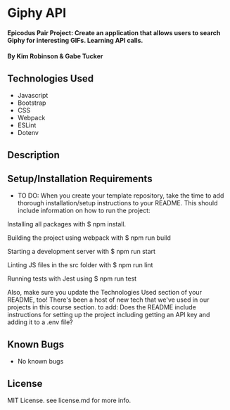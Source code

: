 # Giphy API

#### Epicodus Pair Project: Create an application that allows users to search Giphy for interesting GIFs. Learning API calls.

#### By Kim Robinson & Gabe Tucker

## Technologies Used

* Javascript
* Bootstrap
* CSS
* Webpack
* ESLint
* Dotenv

## Description

## Setup/Installation Requirements

* TO DO:
When you create your template repository, take the time to add thorough installation/setup instructions to your README. This should include information on how to run the project:

Installing all packages with $ npm install.

Building the project using webpack with $ npm run build

Starting a development server with $ npm run start

Linting JS files in the src folder with $ npm run lint

Running tests with Jest using $ npm run test

Also, make sure you update the Technologies Used section of your README, too! There's been a host of new tech that we've used in our projects in this course section.
to add: Does the README include instructions for setting up the project including getting an API key and adding it to a .env file?

## Known Bugs

* No known bugs

## License

MIT License. see license.md for more info.